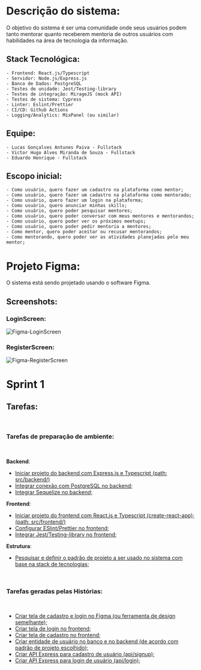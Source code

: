 # Descrição do sistema:

O objetivo do sistema é ser uma comunidade onde seus usuários podem tanto mentorar quanto receberem mentoria de outros usuários com habilidades na área de tecnologia da informação.

## Stack Tecnológica:

    - Frontend: React.js/Typescript
    - Servidor: Node.js/Express.js
    - Banco de Dados: PostgreSQL
    - Testes de unidade: Jest/Testing-library
    - Testes de integração: MirageJS (mock API)
    - Testes de sistema: Cypress
    - Linter: Eslint/Prettier
    - CI/CD: Github Actions
    - Logging/Analytics: MixPanel (ou similar)

## Equipe:

    - Lucas Gonçalves Antunes Paiva - Fullstack
    - Victor Hugo Alves Miranda de Souza - Fullstack
    - Eduardo Henrique - Fullstack

## Escopo inicial:

    - Como usuário, quero fazer um cadastro na plataforma como mentor;
    - Como usuário, quero fazer um cadastro na plataforma como mentorado;
    - Como usuário, quero fazer um login na plataforma;
    - Como usuário, quero anunciar minhas skills;
    - Como usuário, quero poder pesquisar mentores;
    - Como usuário, quero poder conversar com meus mentores e mentorandos;
    - Como usuário, quero poder ver os próximos meetups;
    - Como usuário, quero poder pedir mentoria a mentores;
    - Como mentor, quero poder aceitar ou recusar mentorandos;
    - Como mentorando, quero poder ver as atividades planejadas pelo meu mentor;

# Projeto Figma:

O sistema está sendo projetado usando o software Figma.

## Screenshots:

### LoginScreen:

![Figma-LoginScreen](https://user-images.githubusercontent.com/29798601/120911049-65ab1800-c65a-11eb-9648-76ad15036f15.png)

### RegisterScreen:

![Figma-RegisterScreen](https://user-images.githubusercontent.com/29798601/120911052-69d73580-c65a-11eb-9a62-064ed84fd502.png)

# Sprint 1

## Tarefas:

<br>

### Tarefas de preparação de ambiente:

<br>

**Backend**:

- [Iniciar projeto do backend com Express.js e Typescript (path: src/backend/)](https://github.com/eduhdm/podcodar-platform/issues/2)
- [Integrar conexão com PostgreSQL no backend;](https://github.com/eduhdm/podcodar-platform/issues/4)
- [Integrar Sequelize no backend;](https://github.com/eduhdm/podcodar-platform/issues/5)

**Frontend**:

- [Iniciar projeto do frontend com React.js e Typescript (create-react-app); (path: src/frontend/)](https://github.com/eduhdm/podcodar-platform/issues/1)
- [Configurar ESlint/Prettier no frontend;](https://github.com/eduhdm/podcodar-platform/issues/6)
- [Integrar Jest/Testing-library no frontend;](https://github.com/eduhdm/podcodar-platform/issues/7)

**Estrutura**:

- [Pesquisar e definir o padrão de projeto a ser usado no sistema com base na stack de tecnologias;](https://github.com/eduhdm/podcodar-platform/issues/8)

<br>

### Tarefas geradas pelas Histórias:

<br>

- [Criar tela de cadastro e login no Figma (ou ferramenta de design semelhante);](https://github.com/eduhdm/podcodar-platform/issues/9)
- [Criar tela de login no frontend;](https://github.com/eduhdm/podcodar-platform/issues/10)
- [Criar tela de cadastro no frontend;](https://github.com/eduhdm/podcodar-platform/issues/11)
- [Criar entidade de usuário no banco e no backend (de acordo com padrão de projeto escolhido);](https://github.com/eduhdm/podcodar-platform/issues/12)
- [Criar API Express para cadastro de usuário (api/signup);](https://github.com/eduhdm/podcodar-platform/issues/13)
- [Criar API Express para login de usuário (api/login);](https://github.com/eduhdm/podcodar-platform/issues/14)
